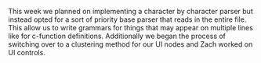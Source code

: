 This week we planned on implementing a character by character parser but instead opted for a sort of priority base parser that reads in the entire file. This allow us to write grammars for things that may appear on multiple lines like for c-function definitions. Additionally we began the process of switching over to a clustering method for our UI nodes and Zach worked on UI controls.